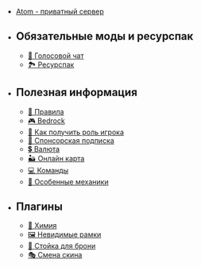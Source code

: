 - [Atom - приватный сервер](/wiki/)
- ## Обязательные моды и ресурспак
    - [🎤 Голосовой чат](/wiki/require/voicechat)
    - [🏞 Ресурспак](/wiki/require/resourcepack)
- ## Полезная информация
    - [📕 Правила](/wiki/useful/rules)
    - [🎮 Bedrock](/wiki/useful/bedrock)
    - [👤 Как получить роль игрока](/wiki/useful/getrole)
    - [🔶 Спонсорская подписка](/wiki/useful/sponsor)
    - [💲 Валюта](/wiki/useful/currency)
    - [🏜 Онлайн карта](/wiki/useful/dynmap)
    - [💻 Команды](/wiki/useful/commands)
    - [🔧 Особенные механики](/wiki/useful/specialfeatures)
- ## Плагины
    - [🧪 Химия](/wiki/plugins/chemistry)
    - [🖼 Невидимые рамки](/wiki/plugins/invisframe)
    - [👕 Стойка для брони](/wiki/plugins/armorstand)
    - [🎭 Смена скина](/wiki/plugins/skins)
